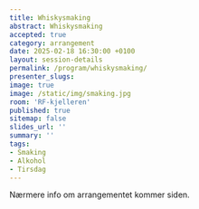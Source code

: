 ```yaml
---
title: Whiskysmaking
abstract: Whiskysmaking
accepted: true
category: arrangement
date: 2025-02-18 16:30:00 +0100
layout: session-details
permalink: /program/whiskysmaking/
presenter_slugs:
image: true
image: /static/img/smaking.jpg
room: 'RF-kjelleren'
published: true
sitemap: false
slides_url: ''
summary: ''
tags:
- Smaking
- Alkohol
- Tirsdag
---
```


Nærmere info om arrangementet kommer siden.
